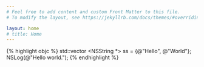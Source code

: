 ```yaml
---
# Feel free to add content and custom Front Matter to this file.
# To modify the layout, see https://jekyllrb.com/docs/themes/#overriding-theme-defaults

layout: home
# title: Home
---
```


{% highlight objc %}
std::vector <NSString *> ss = {@"Hello", @"World"};
NSLog(@"Hello world.");
{% endhighlight %}
